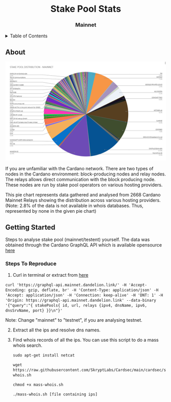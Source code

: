  <h1 align="center">Stake Pool Stats</h1>

  <h3 align="center">
  Mainnet
  </h3>
</div>

<details>
  <summary>Table of Contents</summary>
 <ol>
 <li><a href="#about=">About</a></li>
    <li>
      <a href="#getting-started">Getting Started</a>
      <ul>
        <li><a href="#steps-to-reproduce">Steps To Reproduce</a></li>
      </ul>
    </li>
 </ol>
</details>

## About

![stakePoolStats](https://raw.githubusercontent.com/SkryptLabs/Cardsec/main/cardsec/stakePoolStats/img/stakepoolstats.png)

If you are unfamiliar with the Cardano network. There are two types of nodes in the Cardano environment: block-producing nodes and relay nodes. The relays allows direct communication with the block producing node. These nodes are run by stake pool operators on various hosting providers. 

This pie chart represents data gathered and analysed from 2668 Cardano Mainnet Relays showing the distribution across various hosting providers. 
(Note: 2.8% of the data is not available in whois databases. Thus, represented by none in the given pie chart)


## Getting Started

Steps to analyse stake pool (mainnet/testent) yourself. The data was obtained through the Cardano GraphQL API which is available opensource [here](https://github.com/input-output-hk/cardano-graphql)

### Steps To Reproduce

1. Curl in terminal or extract from [here](https://graphql-api.mainnet.dandelion.link/) 

 ```
curl 'https://graphql-api.mainnet.dandelion.link/' -H 'Accept-Encoding: gzip, deflate, br' -H 'Content-Type: application/json' -H 'Accept: application/json' -H 'Connection: keep-alive' -H 'DNT: 1' -H 'Origin: https://graphql-api.mainnet.dandelion.link' --data-binary '{"query":"{ stakePools{ id, url, relays {ipv4, dnsName, ipv6, dnsSrvName, port} }}\n"}'
 ```

Note: Change "mainnet" to "testnet", if you are analysing testnet.

2. Extract all the ips and resolve dns names.
 
3. Find whois records of all the ips. You can use this script to do a mass whois search.
   ```
   sudo apt-get install netcat
   ```
   ```
   wget https://raw.githubusercontent.com/SkryptLabs/Cardsec/main/cardsec/stakePoolStats/mass-whois.sh
   ```
   ```
   chmod +x mass-whois.sh
   ```
   ```
   ./mass-whois.sh [file containing ips]
   ```
   
